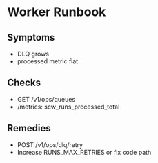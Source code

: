 # Worker Runbook
## Symptoms
- DLQ grows
- processed metric flat
## Checks
- GET /v1/ops/queues
- /metrics: scw_runs_processed_total
## Remedies
- POST /v1/ops/dlq/retry
- Increase RUNS_MAX_RETRIES or fix code path
